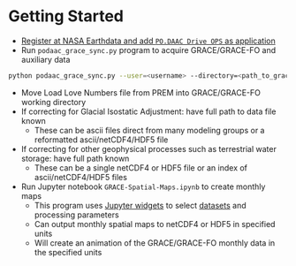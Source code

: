 Getting Started
===============

- [Register at NASA Earthdata and add `PO.DAAC Drive OPS` as application](./NASA-Earthdata.md)
- Run `podaac_grace_sync.py` program to acquire GRACE/GRACE-FO and auxiliary data  
```bash
python podaac_grace_sync.py --user=<username> --directory=<path_to_grace_directory>
```
- Move Load Love Numbers file from PREM into GRACE/GRACE-FO working directory  
- If correcting for Glacial Isostatic Adjustment: have full path to data file known  
    * These can be ascii files direct from many modeling groups or a reformatted ascii/netCDF4/HDF5 file  
- If correcting for other geophysical processes such as terrestrial water storage: have full path known  
    * These can be a single netCDF4 or HDF5 file or an index of ascii/netCDF4/HDF5 files  
- Run Jupyter notebook `GRACE-Spatial-Maps.ipynb` to create monthly maps  
    * This program uses [Jupyter widgets](https://ipywidgets.readthedocs.io/en/latest/) to select [datasets](./GRACE-Data-File-Formats.md) and processing parameters  
    * Can output monthly spatial maps to netCDF4 or HDF5 in specified units
    * Will create an animation of the GRACE/GRACE-FO monthly data in the specified units  
